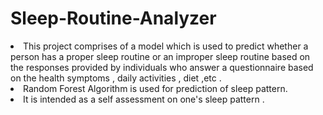 # Sleep-Routine-Analyzer

<li>This project comprises of a model which is used to predict whether a person has a proper sleep routine or an improper sleep routine based on the responses provided by individuals who answer a questionnaire based on the health symptoms , daily activities , diet ,etc .

<li>Random Forest Algorithm is used for prediction of sleep pattern.

<li>It is intended as a self assessment on one's sleep pattern .
